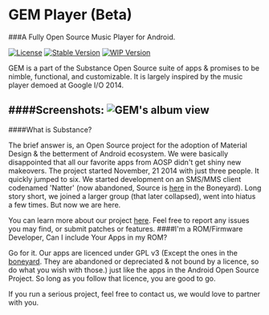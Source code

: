 # GEM Player (Beta)
###A Fully Open Source Music Player for Android.

[![License](https://img.shields.io/badge/license-GPLv3-blue.svg)](https://github.com/Substance-Project/GEM/blob/indev/LICENSE.md)
[![Stable Version](https://img.shields.io/badge/stable-0.2.3-orange.svg)](https://github.com/Substance-Project/GEM/releases)
[![WIP Version](https://img.shields.io/badge/wip-0.3.0-yellow.svg)](https://github.com/Substance-Project/GEM/releases)

GEM is a part of the Substance Open Source suite of apps & promises to be nimble, functional, and customizable.
It is largely inspired by the music player demoed at Google I/O 2014.

####Screenshots:
![GEM's album view](http://substanceproject.net/images/gem/gem_album_view_small.png)
---
####What is Substance?

The brief answer is, an Open Source project for the adoption of Material Design & the betterment of Android ecosystem. We were basically disappointed that all our favorite apps from AOSP didn't get shiny new makeovers. The project started November, 21 2014 with just three people. It quickly jumped to six. We started development on an SMS/MMS client codenamed 'Natter' (now abandoned, Source is [here](https://github.com/Substance-Boneyard) in the Boneyard). Long story short, we joined a larger group (that later collapsed), went into hiatus a few times. But now we are here.

You can learn more about our project [here](http://substanceproject.net/). Feel free to report any issues you may find, or submit patches or features.
####I'm a ROM/Firmware Developer, Can I include Your Apps in my ROM?

Go for it. Our apps are licenced under GPL v3 (Except the ones in the [boneyard](https://github.com/Substance-Boneyard). They are abandoned or depreciated & not bound by a licence, so do what you wish with those.) just like the apps in the Android Open Source Project. So long as you follow that licence, you are good to go.

If you run a serious project, feel free to contact us, we would love to partner with you.








